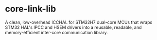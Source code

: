# core-link-lib
A clean, low-overhead ICCHAL for STM32H7 dual-core MCUs that wraps STM32 HAL's IPCC and HSEM drivers into a reusable, readable, and memory-efficient inter-core communication library.
